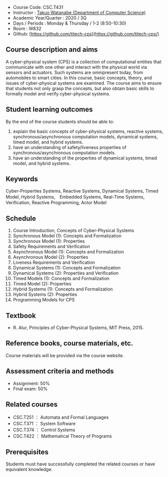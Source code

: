 * Course Code: CSC.T431
* Instructor : [Takuo Watanabe (Department of Computer Science)](http://www.psg.c.titech.ac.jp/~takuo/)
* Academic Year/Quarter : 2020 / 3Q
* Days / Periods : Monday & Thursday / 1-2 (8:50-10:30)
* Room : W832
* Github: [https://github.com/titech-cps](https://github.com/titech-cps/)

## Course description and aims
A cyber-physical system (CPS) is a collection of computational entities that communicate with one other and interact with the physical world via sensors and actuators. Such systems are  omnipresent today, from automobiles to smart cities.  In this course, basic concepts, theory, and issues of cyber-physical systems are examined. The course aims to ensure that students not only grasp the concepts, but also obtain basic skills to formally model and verify cyber-physical systems.

## Student learning outcomes
By the end of the course students should be able to:
1. explain the basic concepts of cyber-physical systems, reactive systems, synchronous/asynchronous computation models, dynamical systems, timed model, and hybrid systems.
2. have an understanding of safety/liveness properties of synchronous/asynchronous computation models.
3. have an understanding of the properties of dynamical systems, timed model, and hybrid systems.

## Keywords
Cyber-Properties Systems, Reactive Systems, Dynamical Systems, Timed Model, Hybrid Systems,　Embedded Systems, Real-Time Systems, Verification, Reactive Programming, Actor Model

## Schedule
1. Course Introduction, Concepts of Cyber-Physical Systems
2. Synchronous Model (1): Concepts and Formalization
3. Synchronous Model (1): Properties
4. Safety Requirements and Verification
5. Asynchronous Model (1): Concepts and Formalization
6. Asynchronous Model (2): Properties
7. Liveness Requirements and Verification
8. Dynamical Systems (1): Concepts and Formalization
9. Dynamical Systems (2): Properties and Verification
10. Timed Models (1): Concepts and Formalization
11. Timed Model (2): Properties
12. Hybrid Systems (1): Concepts and Formalization
13. Hybrid Systems (2): Properties
14. Programming Models for CPS

## Textbook
* R. Alur, Principles of Cyber-Physical Systems, MIT Press, 2015.

## Reference books, course materials, etc.
Course materials will be provided via the course website.

## Assessment criteria and methods
* Assignment: 50% 
* Final exam: 50%

## Related courses
* CSC.T251 ： Automata and Formal Languages
* CSC.T371 ： System Software
* CSC.T374 ： Control Systems
* CSC.T422 ： Mathematical Theory of Programs

## Prerequisites
Students must have successfully completed the related courses or have equivalent knowledge.
